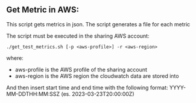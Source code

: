 ## Get Metric in AWS:

This script gets metrics in json. The script generates a file for each metric

The script must be executed in the sharing AWS account:

`./get_test_metrics.sh [-p <aws-profile>] -r <aws-region>`

where:
- aws-profile is the AWS profile of the sharing account
- aws-region is the AWS region the cloudwatch data are stored into

And then insert start time and end time with the following format: YYYY-MM-DDTHH:MM:SSZ (es. 2023-03-23T20:00:00Z)
